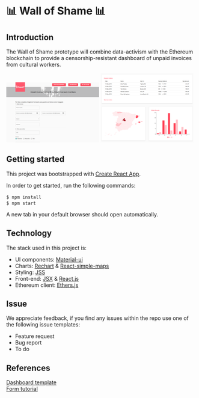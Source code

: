 # 📊 Wall of Shame 📊

## Introduction

The Wall of Shame prototype will combine data-activism with the Ethereum blockchain to provide a censorship-resistant dashboard of unpaid invoices from cultural workers.

<img src="/figures/Form.png" width="49%" >

<img src="/figures/Dashboard.png" width="49%" style="display: inline-block">

## Getting started

This project was bootstrapped with [Create React App](https://github.com/facebook/create-react-app).

In order to get started, run the following commands:

```
$ npm install
$ npm start
```

A new tab in your default browser should open automatically.

## Technology

The stack used in this project is:

- UI components: [Material-ui](https://material-ui.com/)
- Charts: [Rechart](https://recharts.org/en-US/) & [React-simple-maps](https://www.react-simple-maps.io/)
- Styling: [JSS](https://cssinjs.org/?v=v10.7.1)
- Front-end: [JSX](https://reactjs.org/docs/introducing-jsx.html) & [React.js](https://reactjs.org/)
- Ethereum client: [Ethers.js](https://docs.ethers.io/v5/)

## Issue

We appreciate feedback, if you find any issues within the repo use one of the following issue templates:

- Feature request
- Bug report
- To do

## References

[Dashboard template](https://github.com/mui-org/material-ui/tree/master/docs/src/pages/getting-started/templates/dashboard) \
[Form tutorial](https://www.youtube.com/watch?v=-XKaSCU0ZLM)
